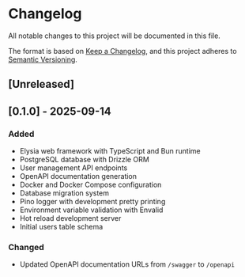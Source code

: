 # Changelog

All notable changes to this project will be documented in this file.

The format is based on [Keep a Changelog](https://keepachangelog.com/en/1.1.0/),
and this project adheres to [Semantic Versioning](https://semver.org/spec/v2.0.0.html).

## [Unreleased]

## [0.1.0] - 2025-09-14

### Added
- Elysia web framework with TypeScript and Bun runtime
- PostgreSQL database with Drizzle ORM
- User management API endpoints
- OpenAPI documentation generation
- Docker and Docker Compose configuration
- Database migration system
- Pino logger with development pretty printing
- Environment variable validation with Envalid
- Hot reload development server
- Initial users table schema

### Changed
- Updated OpenAPI documentation URLs from `/swagger` to `/openapi`
